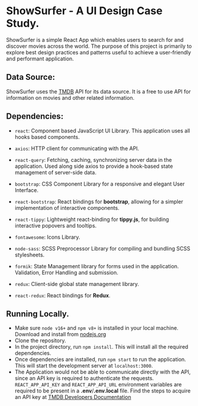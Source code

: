 # ShowSurfer - A UI Design Case Study.

ShowSurfer is a simple React App which enables users to search for and discover movies across the world. The purpose of this project is primarily to explore best design practices and patterns useful to achieve a user-friendly and performant application.

## Data Source:

ShowSurfer uses the [TMDB](https://www.themoviedb.org/) API for its data source. It is a free to use API for information on movies and other related information.

## Dependencies:

- `react`: Component based JavaScript UI Library. This application uses all hooks based components.

- `axios`: HTTP client for communicating with the API.
- `react-query`: Fetching, caching, synchronizing server data in the application. Used along side axios to provide a hook-based state management of server-side data.

- `bootstrap`: CSS Component Library for a responsive and elegant User Interface.
- `react-bootstrap`: React bindings for **bootstrap**, allowing for a simpler implementation of interactive components.
- `react-tippy`: Lightweight react-binding for **tippy.js**, for building interactive popovers and tooltips.
- `fontawesome`: Icons Library.
- `node-sass`: SCSS Preprocessor Library for compiling and bundling SCSS stylesheets.

- `formik`: State Management library for forms used in the application. Validation, Error Handling and submission.

- `redux`: Client-side global state management library.
- `react-redux`: React bindings for **Redux**.

## Running Locally.

- Make sure `node v16+` and `npm v8+` is installed in your local machine. Download and install from [nodejs.org](https://nodejs.org/)
- Clone the repository.
- In the project directory, run `npm install`. This will install all the required dependencies.
- Once dependencies are installed, run `npm start` to run the application. This will start the development server at `localhost:3000`.
- The Application would not be able to communicate directly with the API, since an API key is required to authenticate the requests. `REACT_APP_API_KEY` and `REACT_APP_API_URL` environment variables are required to be present in a **.env**/**.env.local** file. Find the steps to acquire an API key at [TMDB Developers Documentation](https://developers.themoviedb.org/3/getting-started)
